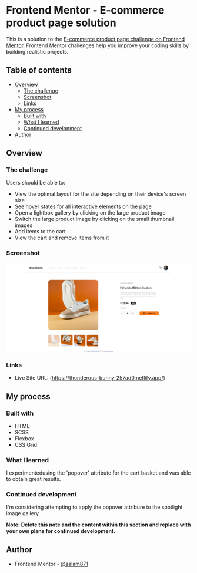 # Frontend Mentor - E-commerce product page solution

This is a solution to the [E-commerce product page challenge on Frontend Mentor](https://www.frontendmentor.io/challenges/ecommerce-product-page-UPsZ9MJp6). Frontend Mentor challenges help you improve your coding skills by building realistic projects.

## Table of contents

- [Overview](#overview)
  - [The challenge](#the-challenge)
  - [Screenshot](#screenshot)
  - [Links](#links)
- [My process](#my-process)
  - [Built with](#built-with)
  - [What I learned](#what-i-learned)
  - [Continued development](#continued-development)
- [Author](#author)

## Overview

### The challenge

Users should be able to:

- View the optimal layout for the site depending on their device's screen size
- See hover states for all interactive elements on the page
- Open a lightbox gallery by clicking on the large product image
- Switch the large product image by clicking on the small thumbnail images
- Add items to the cart
- View the cart and remove items from it

### Screenshot

![](./screenshot.png)

### Links

- Live Site URL: (https://thunderous-bunny-257ad0.netlify.app/)

## My process

### Built with

- HTML
- SCSS
- Flexbox
- CSS Grid

### What I learned

I experimentedusing the 'popover' attribute for the cart basket and was able to obtain great results.

### Continued development

I'm considering attempting to apply the popover attribure to the spotlight image gallery

**Note: Delete this note and the content within this section and replace with your own plans for continued development.**

## Author

- Frontend Mentor - [@salam871](https://www.frontendmentor.io/profile/salam871)
